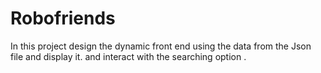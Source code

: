 # Robofriends
In this project design the dynamic front end using the data from the Json file and display it. and interact with the searching option .
